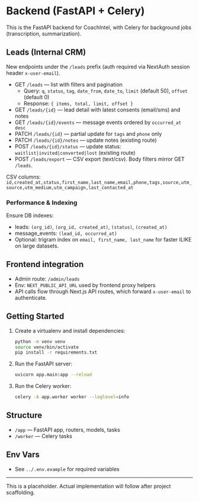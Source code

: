 # Backend (FastAPI + Celery)

This is the FastAPI backend for CoachIntel, with Celery for background jobs (transcription, summarization).

## Leads (Internal CRM)
New endpoints under the `/leads` prefix (auth required via NextAuth session header `x-user-email`).

- GET `/leads` — list with filters and pagination
  - Query: `q`, `status`, `tag`, `date_from`, `date_to`, `limit` (default 50), `offset` (default 0)
  - Response: `{ items, total, limit, offset }`
- GET `/leads/{id}` — lead detail with latest consents (email/sms) and notes
- GET `/leads/{id}/events` — message events ordered by `occurred_at desc`
- PATCH `/leads/{id}` — partial update for `tags` and `phone` only
- PATCH `/leads/{id}/notes` — update notes (existing route)
- POST `/leads/{id}/status` — update status: `waitlist|invited|converted|lost` (existing route)
- POST `/leads/export` — CSV export (text/csv). Body filters mirror GET `/leads`.

CSV columns: `id,created_at,status,first_name,last_name,email,phone,tags,source,utm_source,utm_medium,utm_campaign,last_contacted_at`

### Performance & Indexing
Ensure DB indexes:
- leads: `(org_id)`, `(org_id, created_at)`, `(status)`, `(created_at)`
- message_events: `(lead_id, occurred_at)`
- Optional: trigram index on `email, first_name, last_name` for faster ILIKE on large datasets.

## Frontend integration
- Admin route: `/admin/leads`
- Env: `NEXT_PUBLIC_API_URL` used by frontend proxy helpers
- API calls flow through Next.js API routes, which forward `x-user-email` to authenticate.

## Getting Started

1. Create a virtualenv and install dependencies:
   ```sh
   python -m venv venv
   source venv/bin/activate
   pip install -r requirements.txt
   ```
2. Run the FastAPI server:
   ```sh
   uvicorn app.main:app --reload
   ```
3. Run the Celery worker:
   ```sh
   celery -A app.worker worker --loglevel=info
   ```

## Structure
- `/app` — FastAPI app, routers, models, tasks
- `/worker` — Celery tasks

## Env Vars
- See `../.env.example` for required variables

---

This is a placeholder. Actual implementation will follow after project scaffolding.
